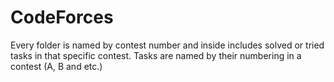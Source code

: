 # CodeForces

Every folder is named by contest number and inside includes solved or tried tasks in that specific contest. Tasks are named by their numbering in a contest (A, B and etc.)
